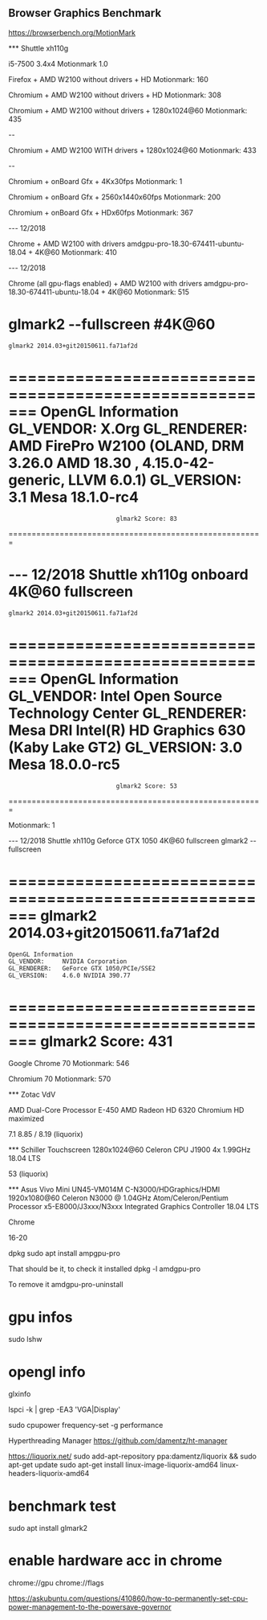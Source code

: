 ## Browser Graphics Benchmark
https://browserbench.org/MotionMark



*** Shuttle xh110g

i5-7500 3.4x4
Motionmark 1.0

Firefox + AMD W2100 without drivers + HD
Motionmark: 160

Chromium + AMD W2100 without drivers + HD
Motionmark: 308

Chromium + AMD W2100 without drivers + 1280x1024@60
Motionmark: 435

--

Chromium + AMD W2100 WITH drivers + 1280x1024@60
Motionmark: 433

--


Chromium + onBoard Gfx + 4Kx30fps
Motionmark: 1 

Chromium + onBoard Gfx + 2560x1440x60fps
Motionmark: 200 

Chromium + onBoard Gfx + HDx60fps
Motionmark: 367

--- 12/2018

Chrome + AMD W2100 with drivers amdgpu-pro-18.30-674411-ubuntu-18.04 + 4K@60
Motionmark: 410

--- 12/2018

Chrome (all gpu-flags enabled) + AMD W2100 with drivers amdgpu-pro-18.30-674411-ubuntu-18.04 + 4K@60
Motionmark: 515
 


glmark2 --fullscreen #4K@60
=======================================================
    glmark2 2014.03+git20150611.fa71af2d
=======================================================
    OpenGL Information
    GL_VENDOR:     X.Org
    GL_RENDERER:   AMD FirePro W2100 (OLAND, DRM 3.26.0 AMD 18.30 , 4.15.0-42-generic, LLVM 6.0.1)
    GL_VERSION:    3.1 Mesa 18.1.0-rc4
=======================================================
                                  glmark2 Score: 83     
=======================================================


--- 12/2018
Shuttle xh110g onboard 4K@60 fullscreen
=======================================================
    glmark2 2014.03+git20150611.fa71af2d
=======================================================
    OpenGL Information
    GL_VENDOR:     Intel Open Source Technology Center
    GL_RENDERER:   Mesa DRI Intel(R) HD Graphics 630 (Kaby Lake GT2) 
    GL_VERSION:    3.0 Mesa 18.0.0-rc5
=======================================================
                                  glmark2 Score: 53 
=======================================================

Motionmark: 1

--- 12/2018
Shuttle xh110g Geforce GTX 1050 4K@60 fullscreen
glmark2 --fullscreen

=======================================================
    glmark2 2014.03+git20150611.fa71af2d
=======================================================
    OpenGL Information
    GL_VENDOR:     NVIDIA Corporation
    GL_RENDERER:   GeForce GTX 1050/PCIe/SSE2
    GL_VERSION:    4.6.0 NVIDIA 390.77
=======================================================
                                  glmark2 Score: 431 
=======================================================

Google Chrome 70
Motionmark: 546

Chromium 70
Motionmark: 570

*** Zotac VdV

AMD Dual-Core Processor E-450
AMD Radeon HD 6320
Chromium HD maximized

7.1
8.85 / 8.19 (liquorix)




*** Schiller Touchscreen 
1280x1024@60
Celeron CPU J1900 4x 1.99GHz
18.04 LTS

53 (liquorix)




*** Asus Vivo Mini UN45-VM014M C-N3000/HDGraphics/HDMI
1920x1080@60
Celeron N3000 @ 1.04GHz
Atom/Celeron/Pentium Processor x5-E8000/J3xxx/N3xxx Integrated Graphics Controller
18.04 LTS

Chrome

16-20









dpkg 
sudo apt install ampgpu-pro

That should be it, to check it installed
dpkg -l amdgpu-pro

To remove it
amdgpu-pro-uninstall

# gpu infos
sudo lshw

# opengl info
glxinfo

lspci -k | grep -EA3 'VGA|Display'



sudo cpupower frequency-set -g performance

Hyperthreading Manager
https://github.com/damentz/ht-manager


https://liquorix.net/
sudo add-apt-repository ppa:damentz/liquorix && sudo apt-get update
sudo apt-get install linux-image-liquorix-amd64 linux-headers-liquorix-amd64

# benchmark test

sudo apt install glmark2

# enable hardware acc in chrome
chrome://gpu
chrome://flags


https://askubuntu.com/questions/410860/how-to-permanently-set-cpu-power-management-to-the-powersave-governor